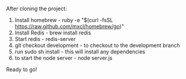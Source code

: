 After cloning the project:

1. Install homebrew - ruby -e "$(curl -fsSL https://raw.github.com/mxcl/homebrew/go)"
2. Install Redis - brew install redis
3. Start redis - redis-server
4. git checkout development - to checkout to the development branch
5. run sudo sh install - this will install any dependencies
6. to start the node server - node server.js

Ready to go!

